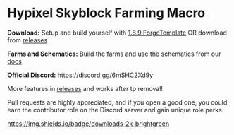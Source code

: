 # Hypixel Skyblock Farming Macro

**Download:** Setup and build yourself with [1.8.9 ForgeTemplate](https://github.com/DxxxxY/1.8.9ForgeTemplate) OR download from [releases](https://github.com/cofberry/HypixelFarmingMacro/releases/tag/4.5.0)




**Farms and Schematics:**
Build the farms and use the schematics from our [docs](https://docs.google.com/document/d/1i34-eBUyrWe-3bQoXW-_pgKLstbM2wZI2lrAtvZPC4Q/edit)




**Official Discord:**
https://discord.gg/6mSHC2Xd9y




More features in [releases](https://github.com/cofberry/HypixelFarmingMacro/releases/tag/4.5.0) and works after tp removal!

Pull requests are highly appreciated, and if you open a good one, you could earn the contributor role on the Discord server and gain unique role perks.

 
https://img.shields.io/badge/downloads-2k-brightgreen
